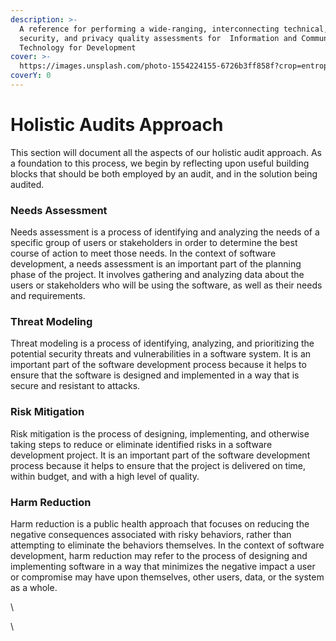 ```yaml
---
description: >-
  A reference for performing a wide-ranging, interconnecting technical,
  security, and privacy quality assessments for  Information and Communications
  Technology for Development
cover: >-
  https://images.unsplash.com/photo-1554224155-6726b3ff858f?crop=entropy&cs=srgb&fm=jpg&ixid=M3wxOTcwMjR8MHwxfHNlYXJjaHw4fHxhdWRpdHxlbnwwfHx8fDE3MTUyMDU2MzR8MA&ixlib=rb-4.0.3&q=85
coverY: 0
---
```


# Holistic Audits Approach

This section will document all the aspects of our holistic audit approach. As a foundation to this process, we begin by reflecting upon useful building blocks that should be both employed by an audit, and in the solution being audited.

### Needs Assessment

Needs assessment is a process of identifying and analyzing the needs of a specific group of users or stakeholders in order to determine the best course of action to meet those needs. In the context of software development, a needs assessment is an important part of the planning phase of the project. It involves gathering and analyzing data about the users or stakeholders who will be using the software, as well as their needs and requirements.

### Threat Modeling

Threat modeling is a process of identifying, analyzing, and prioritizing the potential security threats and vulnerabilities in a software system. It is an important part of the software development process because it helps to ensure that the software is designed and implemented in a way that is secure and resistant to attacks.

### Risk Mitigation

Risk mitigation is the process of designing, implementing, and otherwise taking steps to reduce or eliminate identified risks in a software development project. It is an important part of the software development process because it helps to ensure that the project is delivered on time, within budget, and with a high level of quality.

### Harm Reduction

Harm reduction is a public health approach that focuses on reducing the negative consequences associated with risky behaviors, rather than attempting to eliminate the behaviors themselves. In the context of software development, harm reduction may refer to the process of designing and implementing software in a way that minimizes the negative impact a user or compromise may have upon themselves, other users, data, or the system as a whole.

\


\


